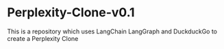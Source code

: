 # Perplexity-Clone-v0.1
This is a repository which uses LangChain LangGraph and DuckduckGo to create a Perplexity Clone
